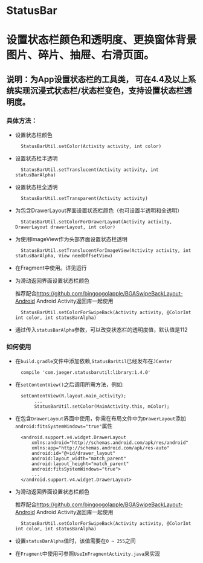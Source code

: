 # StatusBar
设置状态栏颜色和透明度、更换窗体背景图片、碎片、抽屉、右滑页面。
=========
说明：为App设置状态栏的工具类， 可在4.4及以上系统实现沉浸式状态栏/状态栏变色，支持设置状态栏透明度。
---------
### 具体方法：
* 设置状态栏颜色

        StatusBarUtil.setColor(Activity activity, int color)

* 设置状态栏半透明

        StatusBarUtil.setTranslucent(Activity activity, int statusBarAlpha)

* 设置状态栏全透明

        StatusBarUtil.setTransparent(Activity activity)

* 为包含DrawerLayout界面设置状态栏颜色（也可设置半透明和全透明）

        StatusBarUtil.setColorForDrawerLayout(Activity activity, DrawerLayout drawerLayout, int color)

* 为使用ImageView作为头部界面设置状态栏透明

        StatusBarUtil.setTranslucentForImageView(Activity activity, int statusBarAlpha, View needOffsetView)

* 在Fragment中使用。详见运行

* 为滑动返回界面设置状态栏颜色

    推荐配合<https://github.com/bingoogolapple/BGASwipeBackLayout-Android> Android Activity返回库一起使用

        StatusBarUtil.setColorForSwipeBack(Activity activity, @ColorInt int color, int statusBarAlpha)

* 通过传入```statusBarAlpha```参数，可以改变状态栏的透明度值，默认值是112

### 如何使用
* 在```build.gradle```文件中添加依赖,```StatusBarUtil```已经发布在```JCenter```

        compile 'com.jaeger.statusbarutil:library:1.4.0'

* 在```setContentView()```之后调用所需方法，例如:

        setContentView(R.layout.main_activity);
             ...
             StatusBarUtil.setColor(MainActivity.this, mColor);

* 在包含```DrawerLayout```界面中使用，你需在布局文件中为```DrawerLayout```添加```android:fitsSystemWindows="true"```属性

        <android.support.v4.widget.DrawerLayout
            xmlns:android="http://schemas.android.com/apk/res/android"
            xmlns:app="http://schemas.android.com/apk/res-auto"
            android:id="@+id/drawer_layout"
            android:layout_width="match_parent"
            android:layout_height="match_parent"
            android:fitsSystemWindows="true">
            ...
        </android.support.v4.widget.DrawerLayout>

* 为滑动返回界面设置状态栏颜色

    推荐配合<https://github.com/bingoogolapple/BGASwipeBackLayout-Android> Android Activity返回库一起使用

        StatusBarUtil.setColorForSwipeBack(Activity activity, @ColorInt int color, int statusBarAlpha)

* 设置```statusBarAlpha```值时，该值需要在```0 ~ 255```之间

* 在```Fragment```中使用可参照```UseInFragmentActivity.java```来实现
